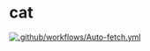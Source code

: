 # cat
[![.github/workflows/Auto-fetch.yml](https://github.com/hg123/cat/actions/workflows/Auto-fetch.yml/badge.svg)](https://github.com/hg123/cat/actions/workflows/Auto-fetch.yml)
